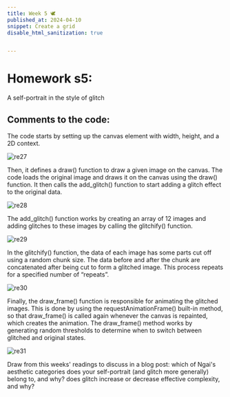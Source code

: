 ```yaml
---
title: Week 5 🕊
published_at: 2024-04-10
snippet: Create a grid
disable_html_sanitization: true


---
```

# Homework s5:

A self-portrait in the style of glitch

<canvas id="glitch_self_portrait"></canvas>

<script type="module">

   const cnv = document.getElementById (`glitch_self_portrait`)
   cnv.width = cnv.parentNode.scrollWidth
   cnv.height = cnv.width * 9 / 16
   cnv.style.backgroundColor = `deeppink`

   const ctx = cnv.getContext (`2d`)

   let img_data

   const draw = i => ctx.drawImage (i, 0, 0, cnv.width, cnv.height)

   const img = new Image ()
   img.onload = () => {
      cnv.height = cnv.width * (img.height / img.width)
      draw (img)
      img_data = cnv.toDataURL ("image/jpeg")
      add_glitch ()
   }
   img.src = `/23/b.jpeg`

   const rand_int = max => Math.floor (Math.random () * max)

   const glitchify = (data, chunk_max, repeats) => {
      const chunk_size = rand_int (chunk_max / 4) * 4
      const i = rand_int (data.length - 24 - chunk_size) + 24
      const front = data.slice (0, i)
      const back = data.slice (i + chunk_size, data.length)
      const result = front + back
      return repeats == 0 ? result : glitchify (result, chunk_max, repeats - 1)
   }

   const glitch_arr = []

   const add_glitch = () => {
      const i = new Image ()
      i.onload = () => {
         glitch_arr.push (i)
         if (glitch_arr.length < 12) add_glitch ()
         else draw_frame ()
      }
      i.src = glitchify (img_data, 96, 6)
   }

   let is_glitching = false
   let glitch_i = 0

   const draw_frame = () => {
      if (is_glitching) draw (glitch_arr[glitch_i])
      else draw (img)

      const prob = is_glitching ? 0.05 : 0.02
      if (Math.random () < prob) {
         glitch_i = rand_int (glitch_arr.length)
         is_glitching = !is_glitching
      }

      requestAnimationFrame (draw_frame)
   }

</script>

## Comments to the code:

The code starts by setting up the canvas element with width, height, and a 2D context.

![re27](/23/re27.png)

Then, it defines a draw() function to draw a given image on the canvas. The code loads the original image and draws it on the canvas using the draw() function. It then calls the add_glitch() function to start adding a glitch effect to the original data. 

![re28](/23/re28.png)

The add_glitch() function works by creating an array of 12 images and adding glitches to these images by calling the glitchify() function.

![re29](/23/re29.png)

In the glitchify() function, the data of each image has some parts cut off using a random chunk size. The data before and after the chunk are concatenated after being cut to form a glitched image. This process repeats for a specified number of “repeats”. 

![re30](/23/re30.png)

Finally, the draw_frame() function is responsible for animating the glitched images. This is done by using the requestAnimationFrame() built-in method, so that draw_frame() is called again whenever the canvas is repainted, which creates the animation. The draw_frame() method works by generating random thresholds to determine when to switch between glitched and original states.

![re31](/23/re31.png)

Draw from this weeks' readings to discuss in a blog post:
which of Ngai's aesthetic categories does your self-portrait (and glitch more generally) belong to, and why?
does glitch increase or decrease effective complexity, and why?


